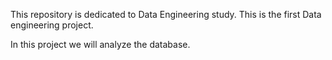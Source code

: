This repository is dedicated to Data Engineering study.
This is the first Data engineering project.

In this project we will analyze the database.

